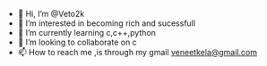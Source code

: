- 👋 Hi, I’m @Veto2k
- 👀 I’m interested in becoming rich and sucessfull
- 🌱 I’m currently learning c,c++,python
- 💞️ I’m looking to collaborate on c
- 📫 How to reach me ,is through my gmail veneetkela@gmail.com

<!---
Veto2k/Veto2k is a ✨ special ✨ repository because its `README.md` (this file) appears on your GitHub profile.
You can click the Preview link to take a look at your changes.
--->
